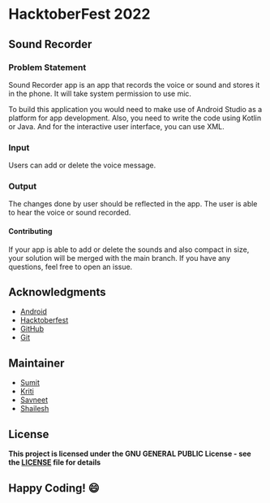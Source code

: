 
# HacktoberFest 2022
## Sound Recorder
### Problem Statement

Sound Recorder app is an app that records the voice or sound 
and stores it in the phone. It will take system permission 
to use mic.


To build this application you would need to make use of Android
 Studio as a platform for app development. Also, you need to 
 write the code using Kotlin or Java. And for the interactive 
 user interface, you can use XML.

### Input
Users can add or delete the voice message.

### Output
The changes done by user should be reflected in the app. 
The user is able to hear the voice or sound recorded.

#### Contributing
If your app is able to add or delete the sounds and also compact in size, your solution will be
merged with the main branch. If you have any questions, feel 
free to open an issue.

## Acknowledgments
- [Android](https://developer.android.com/docs)
- [Hacktoberfest](https://hacktoberfest.digitalocean.com/)
- [GitHub](https://github.com)
- [Git](https://git-scm.com/)

## Maintainer
- [Sumit](https://github.com/isumitmalhotra)
- [Kriti](https://github.com/kritigupta45)
- [Savneet](https://github.com/savneetkaur03)
- [Shailesh](https://github.com/ShaileshKumar007)

## License
**This project is licensed under the GNU GENERAL PUBLIC License - see the [LICENSE](../../LICENSE) file for details**


## Happy Coding! :smile:



